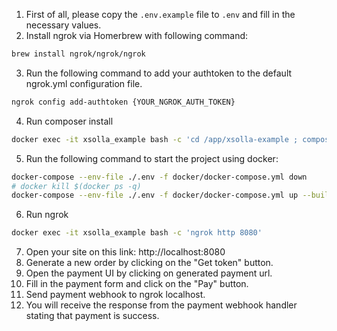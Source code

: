 1. First of all, please copy the `.env.example` file to `.env` and fill in the necessary values.
2. Install ngrok via Homerbrew with following command:
```bash
brew install ngrok/ngrok/ngrok
```
3. Run the following command to add your authtoken to the default ngrok.yml configuration file.
```bash
ngrok config add-authtoken {YOUR_NGROK_AUTH_TOKEN}
```
4. Run composer install
```bash
docker exec -it xsolla_example bash -c 'cd /app/xsolla-example ; composer install'
```
5. Run the following command to start the project using docker:
```bash
docker-compose --env-file ./.env -f docker/docker-compose.yml down
# docker kill $(docker ps -q)
docker-compose --env-file ./.env -f docker/docker-compose.yml up --build
```
6. Run ngrok
```bash
docker exec -it xsolla_example bash -c 'ngrok http 8080'
```
7. Open your site on this link: http://localhost:8080
8. Generate a new order by clicking on the "Get token" button.
9. Open the payment UI by clicking on generated payment url.
10. Fill in the payment form and click on the "Pay" button.
11. Send payment webhook to ngrok localhost.
12. You will receive the response from the payment webhook handler stating that payment is success.

